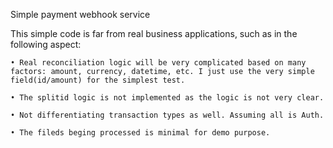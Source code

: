 Simple payment webhook service

This simple code is far from real business applications, such as in the following aspect:

    • Real reconciliation logic will be very complicated based on many factors: amount, currency, datetime, etc. I just use the very simple field(id/amount) for the simplest test.

    • The splitid logic is not implemented as the logic is not very clear. 

    • Not differentiating transaction types as well. Assuming all is Auth. 

    • The fileds beging processed is minimal for demo purpose.



